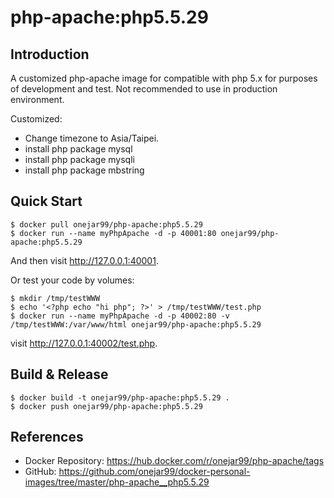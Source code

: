 # php-apache:php5.5.29

## Introduction

A customized php-apache image for compatible with php 5.x for purposes of development and test. Not recommended to use in production environment.

Customized:
- Change timezone to Asia/Taipei.
- install php package mysql
- install php package mysqli
- install php package mbstring


## Quick Start

```
$ docker pull onejar99/php-apache:php5.5.29
$ docker run --name myPhpApache -d -p 40001:80 onejar99/php-apache:php5.5.29
```

And then visit http://127.0.0.1:40001.

Or test your code by volumes:

```
$ mkdir /tmp/testWWW
$ echo '<?php echo "hi php"; ?>' > /tmp/testWWW/test.php
$ docker run --name myPhpApache -d -p 40002:80 -v /tmp/testWWW:/var/www/html onejar99/php-apache:php5.5.29
```
visit http://127.0.0.1:40002/test.php.


## Build & Release

```
$ docker build -t onejar99/php-apache:php5.5.29 .
$ docker push onejar99/php-apache:php5.5.29
```


## References

- Docker Repository: https://hub.docker.com/r/onejar99/php-apache/tags
- GitHub: https://github.com/onejar99/docker-personal-images/tree/master/php-apache__php5.5.29
